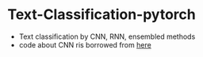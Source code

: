 # Text-Classification-pytorch
- Text classification by CNN, RNN, ensembled methods
- code about CNN ris borrowed from [here](https://github.com/galsang/CNN-sentence-classification-pytorch)
